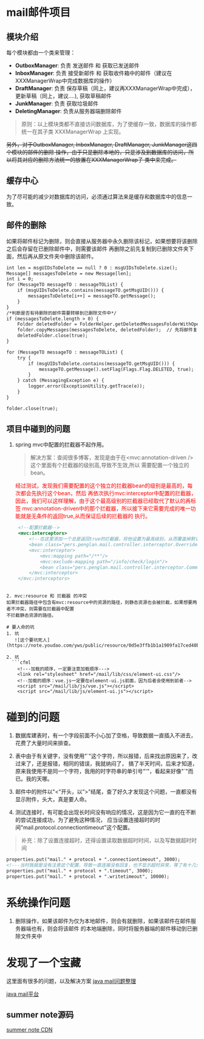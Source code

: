 # mail邮件项目

## 模块介绍
每个模块都由一个类来管理：
* **OutboxManager**: 负责 发送邮件 和 获取已发送邮件
* **InboxManager**: 负责 接受新邮件 和 获取收件箱中的邮件（建议在XXXManagerWrap中完成数据库的操作）
* **DraftManager**: 负责 保存草稿（同上，建议再XXXManagerWrap中完成），更新草稿（同上，建议....),
获取草稿邮件
* **JunkManager**: 负责 获取垃圾邮件
* **DeletingManager**: 负责从服务器端删除邮件



> 原则：以上模块类都不直接访问数据库，为了使缓存一致，数据库的操作都统一在其子类 XXXManagerWrap
上实现。

<s>另外，对于OutboxManager, InboxManager, DraftManager, JunkManager这四个模块的邮件的删除
操作，由于只是删除本地的，只是涉及到数据库的访问，所以将其对应的删除方法统一的放置在XXXManagerWrap子
类中来完成。</s>

## 缓存中心
为了尽可能的减少对数据库的访问，必须通过算法来是缓存和数据库中的信息一致。

## 邮件的删除
如果将邮件标记为删除，则会直接从服务器中永久删除该标记，如果想要将该删除之后会存留在已删除邮件中，则需要该邮件
再删除之前先复制到已删除文件夹下面，然后再从原文件夹中删除该邮件。
```cfml
int len = msgUIDsToDelete == null ? 0 : msgUIDsToDelete.size();
Message[] messagesToDelete = new Message[len];
int i = 0;
for (MessageTO messageTO : messageTOList) {
    if (msgUIDsToDelete.contains(messageTO.getMsgUID())) {
        messagesToDelete[i++] = messageTO.getMessage();
    }
}
/*判断是否有待删除的邮件需要转移到已删除文件中*/
if (messagesToDelete.length > 0) {
    Folder deletedFolder = FolderHelper.getDeletedMessagesFolderWithOpen(ACCOUNT_INFO);
    folder.copyMessages(messagesToDelete, deletedFolder);  // 先将邮件复制到目标文件夹下
    deletedFolder.close(true);
}

for (MessageTO messageTO : messageTOList) {
    try {
        if (msgUIDsToDelete.contains(messageTO.getMsgUID())) {
            messageTO.getMessage().setFlag(Flags.Flag.DELETED, true);
        }
    } catch (MessagingException e) {
        logger.error(ExceptionUtility.getTrace(e));
    }
}

folder.close(true);
```

## 项目中碰到的问题
1. spring mvc中配置的拦截器不起作用。
   > 解决方案：查阅很多博客，发现是由于在<mvc:annotation-driven />这个里面有个拦截器的级别高,导致不生效,所以
   需要配置一个独立的bean。
   
   
   <font color="red">经过测试，发现我们需要配置的这个独立的拦截器bean的级别是最高的，每次都会先执行这个bean，然后
   再依次执行mvc:interceptor中配置的拦截器，因此，我们可以这样理解，由于这个最高级别的拦截器已经取代了默认的再标签
   mvc:annotation-driven中的那个拦截器，所以接下来它需要完成的唯一功能就是无条件的返回true,从而保证后续的拦截器的
   执行。</font>
   ```cfml
    <!--配置拦截器-->
    <mvc:interceptors>
        <!--在这里添加一个总是返回true的拦截器，将他设置为最高级别，从而覆盖掉默认的那个拦截器->
        <bean class="pers.penglan.mail.controller.interceptor.OverrideDefaultInterceptor"/>
        <mvc:interceptor>
            <mvc:mapping path="/**"/>
            <mvc:exclude-mapping path="/info/check/login"/>
            <bean class="pers.penglan.mail.controller.interceptor.CommonInterceptor"/>
        </mvc:interceptor>
    </mvc:interceptors>
```
    
2. mvc:resource 和 拦截器 的冲突
如果拦截器路径中包含有mvc:resource中的资源的路径，则静态资源也会被拦截，如果想要两者不冲突，则需要在拦截器中配置
不拦截静态资源的路径。

# 要人命的坑
1. 坑
   ![这个要坑死人](https://note.youdao.com/yws/public/resource/0d5e3ffb1b1a1909fa17ced40b5baaa8/xmlnote/03A69B75A4134257A92DF11FF0B5E350/33071)

2. 坑
  ```cfml
    <!---加载的顺序，一定要注意加载顺序--->
    <link rel="stylesheet" href="/mail/lib/css/element-ui.css"/>
    <!--加载的顺序：vue.js一定要在element-ui.js前面，因为后者会使用到前者-->
    <script src="/mail/lib/js/vue.js"></script>
    <script src="/mail/lib/js/element-ui.js"></script>
```

# 碰到的问题
1. 数据库建表时，有一个字段前面不小心加了空格，导致数据一直插入不进去，花费了大量时间来排查。

2. 表中由于有关键字，没有使用"\`"这个字符，所以报错，后来找出原因来了，改过来了，还是报错，相同的错误，我就纳闷了，
搞了半天时间，后来才知道，原来我使用不是同一个字符，我用的时字符串的单引号"'"，看起来好像"\`"而已。我的天哪。

3. 邮件中的附件以"<"开头，以”>"结尾，查了好久才发现这个问题，一直都没有显示附件，头大，真是要人命。

4. 测试连接时，有可能会出现长时间没有响应的情况，这是因为它一直的在不断的尝试连接成功，为了避免这种情况，
应当设置连接超时的时间"mail.protocol.connectiontimeout"这个配置。
> 补充：除了设置连接超时，还得设置读取数据超时时间，以及写数据超时时间
```cfml
properties.put("mail." + protocol + ".connectiontimeout", 3000);
<!---当时我就是没有注意这个配置，导致一直连接没有回复，也不显示超时异常，等了有十几分钟了，要命！--->
properties.put("mail." + protocol + ".timeout", 3000);
properties.put("mail." + protocol + ".writetimeout", 10000);
```

# 系统操作问题
1. 删除操作，如果该邮件为仅为本地邮件，则会有就删除，如果该邮件在邮件服务器端也有，则会将该邮件
的本地端删除，同时将服务器端的邮件移动到已删除文件夹中

# 发现了一个宝藏
这里面有很多的问题，以及解决方案
[java mail问题整理](https://javaee.github.io/javamail/FAQ)

[java mail平台](https://javaee.github.io/javamail)

## summer note源码
[summer note CDN](https://cdn.jsdelivr.net/npm/summernote@0.8.16/dist)